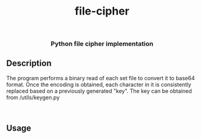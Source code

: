<h1 align="center">
  file-cipher
</h1>
<br/>
<h3 align="center">
  Python file cipher implementation
</h3>

## Description

The program performs a binary read of each set file to convert it to base64 format. Once the encoding is obtained, each character in it is consistently replaced based on a previously generated "key". The key can be obtained from /utils/keygen.py

<br/>

## Usage
